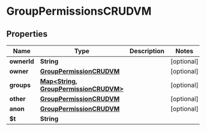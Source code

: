 

# GroupPermissionsCRUDVM


## Properties

| Name | Type | Description | Notes |
|------------ | ------------- | ------------- | -------------|
|**ownerId** | **String** |  |  [optional] |
|**owner** | [**GroupPermissionCRUDVM**](GroupPermissionCRUDVM.md) |  |  [optional] |
|**groups** | [**Map&lt;String, GroupPermissionCRUDVM&gt;**](GroupPermissionCRUDVM.md) |  |  [optional] |
|**other** | [**GroupPermissionCRUDVM**](GroupPermissionCRUDVM.md) |  |  [optional] |
|**anon** | [**GroupPermissionCRUDVM**](GroupPermissionCRUDVM.md) |  |  [optional] |
|**$t** | **String** |  |  |




